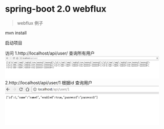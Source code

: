 # spring-boot 2.0 webflux
> webflux 例子

mvn install

启动项目

访问 
1.http://localhost/api/user/ 查询所有用户
![image](https://github.com/alvin198761/Luna_Demo/blob/master/webflux-test/pics/findAll.png)
2.http://localhost/api/user/1 根据id 查询用户
![image](https://github.com/alvin198761/Luna_Demo/blob/master/webflux-test/pics/findById.png)
